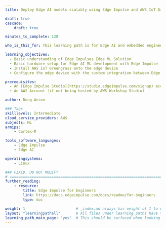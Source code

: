 ```yaml
---
title: Deploy Edge AI models scalably using Edge Impulse and AWS IoT Greengrass

draft: true
cascade:
    draft: true

minutes_to_complete: 120

who_is_this_for: This learning path is for Edge AI and embedded engineers who need to scalably deploy crafted ML for the Edge to thousands of edge devices. 

learning_objectives:
  - Basic understanding of Edge Impulses Edge ML Solution
  - Basic hardware setup for Edge AI ML development with Edge Impulse
  - Install AWS IoT Greengrass onto the edge device
  - Configure the edge device with the custom integration between Edge Implulse and AWS IoT Greengrass

prerequisites:
  - An [Edge Impulse Studio](https://studio.edgeimpulse.com/signup) account (workshop will walk through this).
  - An AWS Account (if not being hosted by AWS Workshop Studio)

author: Doug Anson

### Tags
skilllevels: Intermediate
cloud_service_providers: AWS
subjects: ML
armips:
    - Cortex-M

tools_software_languages:
    - Edge Impulse
    - Edge AI

operatingsystems:
    - Linux

### FIXED, DO NOT MODIFY
# ================================================================================
further_reading:
    - resource:
        title: Edge Impulse for beginners
        link: https://docs.edgeimpulse.com/docs/readme/for-beginners
        type: doc

weight: 1                       # _index.md always has weight of 1 to order correctly 
layout: "learningpathall"       # All files under learning paths have this same wrapper
learning_path_main_page: "yes"  # This should be surfaced when looking for related content. Only set for _index.md of learning path content.
---
```

